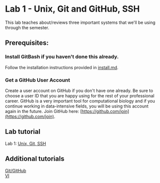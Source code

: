 # Lab 1 - Unix, Git and GitHub, SSH

This lab teaches about/reviews three important systems that we'll be using through the semester.

## Prerequisites:

### Install GitBash if you haven't done this already.
Follow the installation instructions provided in [install.md](https://github.com/ISU-MolPhyl/EEOB563-Spring2018/blob/master/install.md).

### Get a GitHub User Account

Create a user account on GitHub if you don't have one already. 
Be sure to choose a user ID that you are happy using for the rest 
of your professional career. GitHub is a very important tool for 
computational biology and if you continue working in data-intensive 
fields, you will be using this account again in the future. Join GitHub here:
[https://github.com/join](https://github.com/join).

## Lab tutorial

Lab 1: [Unix, Git, SSH](https://sites.google.com/site/eeob563/computer-labs/Lab-1)

## Additional tutorials

[Git/GitHub](https://github.com/ISU-MolPhyl/EEOB563-Spring2018/blob/master/Lab_1/git.md)  
[VI](https://github.com/ISU-MolPhyl/EEOB563-Spring2018/blob/master/Lab_1/vi.md)  



